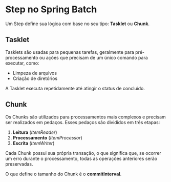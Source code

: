 # Step no Spring Batch

Um Step define sua lógica com base no seu tipo: **Tasklet** ou **Chunk**.

## Tasklet

Tasklets são usadas para pequenas tarefas, geralmente para pré-processamento ou ações que precisam de um único comando para executar, como:  
- Limpeza de arquivos  
- Criação de diretórios  

A Tasklet executa repetidamente até atingir o status de concluído.

## Chunk

Os Chunks são utilizados para processamentos mais complexos e precisam ser realizados em pedaços. Esses pedaços são divididos em três etapas:  
1. **Leitura** (*ItemReader*)  
2. **Processamento** (*ItemProcessor*)  
3. **Escrita** (*ItemWriter*)  

Cada Chunk possui sua própria transação, o que significa que, se ocorrer um erro durante o processamento, todas as operações anteriores serão preservadas.  

O que define o tamanho do Chunk é o **commitInterval**.
